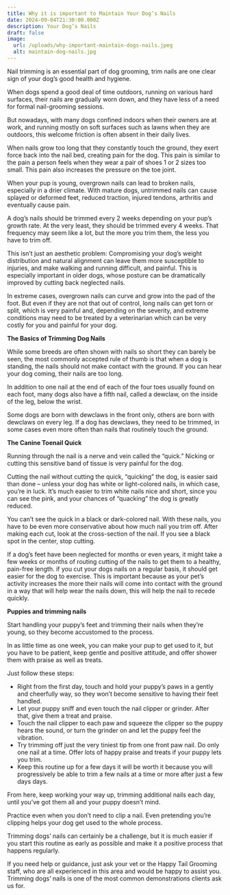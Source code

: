 ```yaml
---
title: Why it is important to Maintain Your Dog’s Nails
date: 2024-09-04T21:30:00.000Z
description: Your Dog’s Nails
draft: false
image:
  url: /uploads/why-important-maintain-dogs-nails.jpeg
  alt: maintain-dog-nails.jpg
---
```

Nail trimming is an essential part of dog grooming, trim nails are one clear sign of your dog’s good health and hygiene. 

When dogs spend a good deal of time outdoors, running on various hard surfaces, their nails are gradually worn down, and they have less of a need for formal nail-grooming sessions. 

But nowadays, with many dogs confined indoors when their owners are at work, and running mostly on soft surfaces such as lawns when they are outdoors, this welcome friction is often absent in their daily lives.

When nails grow too long that they constantly touch the ground, they exert force back into the nail bed, creating pain for the dog. This pain is similar to the pain a person feels when they wear a pair of shoes 1 or 2 sizes too small. This pain also increases the pressure on the toe joint.  

When your pup is young, overgrown nails can lead to broken nails, especially in a drier climate. With mature dogs, untrimmed nails can cause splayed or deformed feet, reduced traction, injured tendons, arthritis and eventually cause pain. 

A dog’s nails should be trimmed every 2 weeks depending on your pup’s growth rate. At the very least, they should be trimmed every 4 weeks. That frequency may seem like a lot, but the more you trim them, the less you have to trim off.  

This isn’t just an aesthetic problem: Compromising your dog’s weight distribution and natural alignment can leave them more susceptible to injuries, and make walking and running difficult, and painful. This is especially important in older dogs, whose posture can be dramatically improved by cutting back neglected nails.

In extreme cases, overgrown nails can curve and grow into the pad of the foot. But even if they are not that out of control, long nails can get torn or split, which is very painful and, depending on the severity, and extreme conditions may need to be treated by a veterinarian which can be very costly for you and painful for your dog.



**The Basics of Trimming Dog Nails**

While some breeds are often shown with nails so short they can barely be seen, the most commonly accepted rule of thumb is that when a dog is standing, the nails should not make contact with the ground. If you can hear your dog coming, their nails are too long.

In addition to one nail at the end of each of the four toes usually found on each foot, many dogs also have a fifth nail, called a dewclaw, on the inside of the leg, below the wrist. 

Some dogs are born with dewclaws in the front only, others are born with dewclaws on every leg. If a dog has dewclaws, they need to be trimmed, in some cases even more often than nails that routinely touch the ground.



**The Canine Toenail Quick**

Running through the nail is a nerve and vein called the “quick.” Nicking or cutting this sensitive band of tissue is very painful for the dog.

Cutting the nail without cutting the quick, “quicking” the dog, is easier said than done – unless your dog has white or light-colored nails, in which case, you’re in luck. It’s much easier to trim white nails nice and short, since you can see the pink, and your chances of “quacking” the dog is greatly reduced.

You can’t see the quick in a black or dark-colored nail. With these nails, you have to be even more conservative about how much nail you trim off. After making each cut, look at the cross-section of the nail. If you see a black spot in the center, stop cutting.

If a dog’s feet have been neglected for months or even years, it might take a few weeks or months of routing cutting of the nails to get them to a healthy, pain-free length. if you cut your dogs nails on a regular basis, it should get easier for the dog to exercise. This is important because as your pet’s activity increases the more their nails will come into contact with the ground in a way that will help wear the nails down, this will help the nail to recede quickly.



**Puppies and trimming nails** 

Start handling your puppy’s feet and trimming their nails when they’re young, so they become accustomed to the process.  

In as little time as one week, you can make your pup to get used to it, but you have to be patient, keep gentle and positive attitude, and offer shower them with praise as well as treats.  

Just follow these steps: 

* Right from the first *d*ay, touch and hold your puppy’s paws in a gently and cheerfully way, so they won’t become sensitive to having their feet handled.
* Let your puppy sniff and even touch the nail clipper or grinder. After that, give them a treat and praise.
* Touch the nail clipper to each paw and squeeze the clipper so the puppy hears the sound, or turn the grinder on and let the puppy feel the vibration.  
* Try trimming off just the very tiniest tip from one front paw nail. Do only one nail at a time. Offer lots of happy praise and treats if your puppy lets you trim.   
* Keep this routine up for a few days it will be worth it because you will progressively be able to trim a few nails at a time or more after just a few days days. 

From here, keep working your way up, trimming additional nails each day, until you’ve got them all and your puppy doesn’t mind. 

Practice even when you don’t need to clip a nail. Even pretending you’re clipping helps your dog get used to the whole process.

Trimming dogs’ nails can certainly be a challenge, but it is much easier if you start this routine as early as possible and make it a positive process that happens regularly.  

If you need help or guidance, just ask your vet or the Happy Tail Grooming staff, who are all experienced in this area and would be happy to assist you. Trimming dogs’ nails is one of the most common demonstrations clients ask us for.
